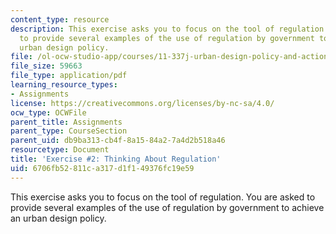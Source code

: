 ```yaml
---
content_type: resource
description: This exercise asks you to focus on the tool of regulation. You are asked
  to provide several examples of the use of regulation by government to achieve an
  urban design policy.
file: /ol-ocw-studio-app/courses/11-337j-urban-design-policy-and-action-spring-2007/6706fb52811ca317d1f149376fc19e59_exercise2.pdf
file_size: 59663
file_type: application/pdf
learning_resource_types:
- Assignments
license: https://creativecommons.org/licenses/by-nc-sa/4.0/
ocw_type: OCWFile
parent_title: Assignments
parent_type: CourseSection
parent_uid: db9ba313-cb4f-8a15-84a2-7a4d2b518a46
resourcetype: Document
title: 'Exercise #2: Thinking About Regulation'
uid: 6706fb52-811c-a317-d1f1-49376fc19e59
---
```

This exercise asks you to focus on the tool of regulation. You are asked to provide several examples of the use of regulation by government to achieve an urban design policy.